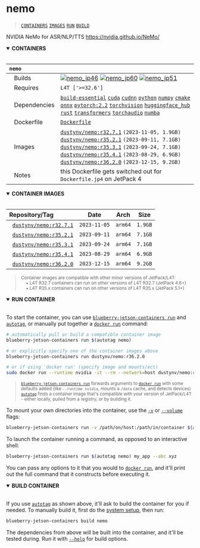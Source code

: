 # nemo

> [`CONTAINERS`](#user-content-containers) [`IMAGES`](#user-content-images) [`RUN`](#user-content-run) [`BUILD`](#user-content-build)

NVIDIA NeMo for ASR/NLP/TTS https://nvidia.github.io/NeMo/
<details open>
<summary><b><a id="containers">CONTAINERS</a></b></summary>
<br>

| **`nemo`** | |
| :-- | :-- |
| &nbsp;&nbsp;&nbsp;Builds | [![`nemo_jp46`](https://img.shields.io/github/actions/workflow/status/dusty-nv/blueberry-jetson-containers/nemo_jp46.yml?label=nemo:jp46)](https://github.com/dusty-nv/blueberry-jetson-containers/actions/workflows/nemo_jp46.yml) [![`nemo_jp60`](https://img.shields.io/github/actions/workflow/status/dusty-nv/blueberry-jetson-containers/nemo_jp60.yml?label=nemo:jp60)](https://github.com/dusty-nv/blueberry-jetson-containers/actions/workflows/nemo_jp60.yml) [![`nemo_jp51`](https://img.shields.io/github/actions/workflow/status/dusty-nv/blueberry-jetson-containers/nemo_jp51.yml?label=nemo:jp51)](https://github.com/dusty-nv/blueberry-jetson-containers/actions/workflows/nemo_jp51.yml) |
| &nbsp;&nbsp;&nbsp;Requires | `L4T ['>=32.6']` |
| &nbsp;&nbsp;&nbsp;Dependencies | [`build-essential`](/packages/build/build-essential) [`cuda`](/packages/cuda/cuda) [`cudnn`](/packages/cuda/cudnn) [`python`](/packages/build/python) [`numpy`](/packages/numpy) [`cmake`](/packages/build/cmake/cmake_pip) [`onnx`](/packages/onnx) [`pytorch:2.2`](/packages/pytorch) [`torchvision`](/packages/pytorch/torchvision) [`huggingface_hub`](/packages/llm/huggingface_hub) [`rust`](/packages/build/rust) [`transformers`](/packages/llm/transformers) [`torchaudio`](/packages/pytorch/torchaudio) [`numba`](/packages/numba) |
| &nbsp;&nbsp;&nbsp;Dockerfile | [`Dockerfile`](Dockerfile) |
| &nbsp;&nbsp;&nbsp;Images | [`dustynv/nemo:r32.7.1`](https://hub.docker.com/r/dustynv/nemo/tags) `(2023-11-05, 1.9GB)`<br>[`dustynv/nemo:r35.2.1`](https://hub.docker.com/r/dustynv/nemo/tags) `(2023-09-11, 7.1GB)`<br>[`dustynv/nemo:r35.3.1`](https://hub.docker.com/r/dustynv/nemo/tags) `(2023-09-24, 7.1GB)`<br>[`dustynv/nemo:r35.4.1`](https://hub.docker.com/r/dustynv/nemo/tags) `(2023-08-29, 6.9GB)`<br>[`dustynv/nemo:r36.2.0`](https://hub.docker.com/r/dustynv/nemo/tags) `(2023-12-15, 9.2GB)` |
| &nbsp;&nbsp;&nbsp;Notes | this Dockerfile gets switched out for `Dockerfile.jp4` on JetPack 4 |

</details>

<details open>
<summary><b><a id="images">CONTAINER IMAGES</a></b></summary>
<br>

| Repository/Tag | Date | Arch | Size |
| :-- | :--: | :--: | :--: |
| &nbsp;&nbsp;[`dustynv/nemo:r32.7.1`](https://hub.docker.com/r/dustynv/nemo/tags) | `2023-11-05` | `arm64` | `1.9GB` |
| &nbsp;&nbsp;[`dustynv/nemo:r35.2.1`](https://hub.docker.com/r/dustynv/nemo/tags) | `2023-09-11` | `arm64` | `7.1GB` |
| &nbsp;&nbsp;[`dustynv/nemo:r35.3.1`](https://hub.docker.com/r/dustynv/nemo/tags) | `2023-09-24` | `arm64` | `7.1GB` |
| &nbsp;&nbsp;[`dustynv/nemo:r35.4.1`](https://hub.docker.com/r/dustynv/nemo/tags) | `2023-08-29` | `arm64` | `6.9GB` |
| &nbsp;&nbsp;[`dustynv/nemo:r36.2.0`](https://hub.docker.com/r/dustynv/nemo/tags) | `2023-12-15` | `arm64` | `9.2GB` |

> <sub>Container images are compatible with other minor versions of JetPack/L4T:</sub><br>
> <sub>&nbsp;&nbsp;&nbsp;&nbsp;• L4T R32.7 containers can run on other versions of L4T R32.7 (JetPack 4.6+)</sub><br>
> <sub>&nbsp;&nbsp;&nbsp;&nbsp;• L4T R35.x containers can run on other versions of L4T R35.x (JetPack 5.1+)</sub><br>
</details>

<details open>
<summary><b><a id="run">RUN CONTAINER</a></b></summary>
<br>

To start the container, you can use [`blueberry-jetson-containers run`](/docs/run.md) and [`autotag`](/docs/run.md#autotag), or manually put together a [`docker run`](https://docs.docker.com/engine/reference/commandline/run/) command:
```bash
# automatically pull or build a compatible container image
blueberry-jetson-containers run $(autotag nemo)

# or explicitly specify one of the container images above
blueberry-jetson-containers run dustynv/nemo:r36.2.0

# or if using 'docker run' (specify image and mounts/ect)
sudo docker run --runtime nvidia -it --rm --network=host dustynv/nemo:r36.2.0
```
> <sup>[`blueberry-jetson-containers run`](/docs/run.md) forwards arguments to [`docker run`](https://docs.docker.com/engine/reference/commandline/run/) with some defaults added (like `--runtime nvidia`, mounts a `/data` cache, and detects devices)</sup><br>
> <sup>[`autotag`](/docs/run.md#autotag) finds a container image that's compatible with your version of JetPack/L4T - either locally, pulled from a registry, or by building it.</sup>

To mount your own directories into the container, use the [`-v`](https://docs.docker.com/engine/reference/commandline/run/#volume) or [`--volume`](https://docs.docker.com/engine/reference/commandline/run/#volume) flags:
```bash
blueberry-jetson-containers run -v /path/on/host:/path/in/container $(autotag nemo)
```
To launch the container running a command, as opposed to an interactive shell:
```bash
blueberry-jetson-containers run $(autotag nemo) my_app --abc xyz
```
You can pass any options to it that you would to [`docker run`](https://docs.docker.com/engine/reference/commandline/run/), and it'll print out the full command that it constructs before executing it.
</details>
<details open>
<summary><b><a id="build">BUILD CONTAINER</b></summary>
<br>

If you use [`autotag`](/docs/run.md#autotag) as shown above, it'll ask to build the container for you if needed.  To manually build it, first do the [system setup](/docs/setup.md), then run:
```bash
blueberry-jetson-containers build nemo
```
The dependencies from above will be built into the container, and it'll be tested during.  Run it with [`--help`](/blueberry_jetson_containers/build.py) for build options.
</details>

